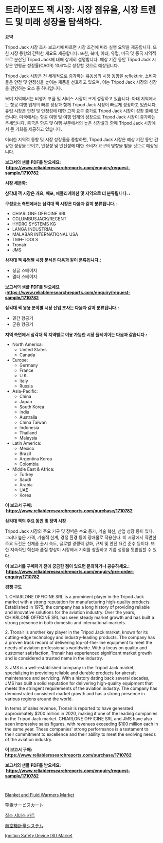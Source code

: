 <p><h1>트라이포드 잭 시장: 시장 점유율, 시장 트렌드 및 미래 성장을 탐색하다.</h1></p><p><strong>요약</strong></p>
<p><p>Tripod Jack 시장 조사 보고서에 따르면 시장 조건에 따라 실행 요약을 제공합니다. 또한 시장 동향의 간략한 개요도 제공합니다. 또한, 북미, 아태, 유럽, 미국 및 중국 지역적으로 분산된 Tripod Jack에 대해 상세히 설명합니다. 예상 기간 동안 Tripod Jack 시장은 연평균 성장률(CAGR) 10.6%로 성장할 것으로 예상됩니다.</p><p>Tripod Jack 시장은 전 세계적으로 증가하는 유동성의 시장 동향을 reflektirir. 소비자들은 안전 및 안정성을 높이는 제품을 선호하고 있으며, 이는 Tripod Jack 시장의 성장을 견인하는 요소 중 하나입니다.</p><p>북미 지역에서는 비행기 부품 및 서비스 시장이 크게 성장하고 있습니다. 아태 지역에서는 항공 여행 업계의 빠른 성장과 함께 Tripod Jack 시장이 빠르게 성장하고 있습니다. 유럽 시장은 안전 및 안정성에 대한 고객 요구 증가로 Tripod Jack 시장이 성장 중에 있습니다. 미국에서는 항공 여행 및 여행 업계의 성장으로 Tripod Jack 시장이 증가하는 추세입니다. 중국은 항공 및 여행 부문에서의 높은 성장률과 함께 Tripod Jack 시장에서 큰 기회를 제공하고 있습니다.</p><p>이러한 지역적 동향 및 시장 성장률을 종합하면, Tripod Jack 시장은 예상 기간 동안 건강한 성장을 보이고, 안정성 및 안전성에 대한 소비자 요구의 영향을 받을 것으로 예상됩니다.</p></p>
<p><strong>보고서의 샘플 PDF를 받으세요: &nbsp;<a href="https://www.reliableresearchreports.com/enquiry/request-sample/1710782">https://www.reliableresearchreports.com/enquiry/request-sample/1710782</a></strong></p>
<p><strong>시장 세분화:</strong></p>
<p><strong> 삼각대 잭 시장은 개요, 배포, 애플리케이션 및 지역으로 더 분류됩니다. :</strong></p>
<p><strong>구성요소 측면에서는 삼각대 잭 시장은 다음과 같이 분류됩니다.:</strong></p>
<p><ul><li>CHIARLONE OFFICINE SRL</li><li>COLUMBUSJACK/REGENT</li><li>HYDRO SYSTEMS KG</li><li>LANGA INDUSTRIAL</li><li>MALABAR INTERNATIONAL USA</li><li>TMH-TOOLS</li><li>Tronair</li><li>JMS</li></ul></p>
<p><strong> 삼각대 잭 유형별 시장 분석은 다음과 같이 분류됩니다.:</strong></p>
<p><ul><li>싱글 스테이지</li><li>멀티 스테이지</li></ul></p>
<p><strong>보고서의 샘플 PDF를 받으세요 :<a href="https://www.reliableresearchreports.com/enquiry/request-sample/1710782">https://www.reliableresearchreports.com/enquiry/request-sample/1710782</a></strong></p>
<p><strong> 삼각대 잭 응용 분야별 시장 산업 조사는 다음과 같이 분류됩니다.:</strong></p>
<p><ul><li>민간 항공기</li><li>군용 항공기</li></ul></p>
<p><strong>지역 측면에서 삼각대 잭 지역별로 이용 가능한 시장 플레이어는 다음과 같습니다.:</strong></p>
<p><ul>
    <li>
        North America:
        <ul>
            <li>United States</li>
            <li>Canada</li>
        </ul>
    </li>
    <li>
        Europe:
        <ul>
            <li>Germany</li>
            <li>France</li>
            <li>U.K.</li>
            <li>Italy</li>
            <li>Russia</li>
        </ul>
    </li>
    <li>
        Asia-Pacific:
        <ul>
            <li>China</li>
            <li>Japan</li>
            <li>South Korea</li>
            <li>India</li>
            <li>Australia</li>
            <li>China Taiwan</li>
            <li>Indonesia</li>
            <li>Thailand</li>
            <li>Malaysia</li>
        </ul>
    </li>
    <li>
        Latin America:
        <ul>
            <li>Mexico</li>
            <li>Brazil</li>
            <li>Argentina Korea</li>
            <li>Colombia</li>
        </ul>
    </li>
    <li>
        Middle East & Africa:
        <ul>
            <li>Turkey</li>
            <li>Saudi</li>
            <li>Arabia</li>
            <li>UAE</li>
            <li>Korea</li>
        </ul>
    </li>
    </ul></p>
<p><strong>이 보고서 구매: &nbsp;<a href="https://www.reliableresearchreports.com/purchase/1710782">https://www.reliableresearchreports.com/purchase/1710782</a></strong></p>
<p><strong>삼각대 잭의 주요 동인 및 장벽 시장</strong></p>
<p><p>Tripod Jack 시장의 주요 기구 및 장벽은 수요 증가, 기술 혁신, 산업 성장 등이 있다. 그러나 높은 가격, 기술적 한계, 경쟁 환경 등이 장애물로 작용한다. 이 시장에서 직면한 주요 도전은 신제품 출시 속도, 글로벌 경쟁력 강화, 규제 및 안전 요건 준수 등이다. 또한 지속적인 혁신과 품질 향상이 시장에서 기회를 창출하고 기업 성장을 뒷받침할 수 있다.</p></p>
<p><strong>이 보고서를 구매하기 전에 궁금한 점이 있으면 문의하거나 공유하세요.: &nbsp;<a href="https://www.reliableresearchreports.com/enquiry/pre-order-enquiry/1710782">https://www.reliableresearchreports.com/enquiry/pre-order-enquiry/1710782</a></strong></p>
<p><strong>경쟁 구도</strong></p>
<p><p>1. CHIARLONE OFFICINE SRL is a prominent player in the Tripod Jack market with a strong reputation for manufacturing high-quality products. Established in 1975, the company has a long history of providing reliable and innovative solutions for the aviation industry. Over the years, CHIARLONE OFFICINE SRL has seen steady market growth and has built a strong presence in both domestic and international markets.</p><p>2. Tronair is another key player in the Tripod Jack market, known for its cutting-edge technology and industry-leading products. The company has a proven track record of delivering top-of-the-line equipment to meet the needs of aviation professionals worldwide. With a focus on quality and customer satisfaction, Tronair has experienced significant market growth and is considered a trusted name in the industry.</p><p>3. JMS is a well-established company in the Tripod Jack market, specializing in providing reliable and durable products for aircraft maintenance and servicing. With a history dating back several decades, JMS has built a solid reputation for delivering high-quality equipment that meets the stringent requirements of the aviation industry. The company has demonstrated consistent market growth and has a strong presence in various regions around the world.</p><p>In terms of sales revenue, Tronair is reported to have generated approximately $200 million in 2020, making it one of the leading companies in the Tripod Jack market. CHIARLONE OFFICINE SRL and JMS have also seen impressive sales figures, with revenues exceeding $100 million each in the same year. These companies' strong performance is a testament to their commitment to excellence and their ability to meet the evolving needs of the aviation industry.</p></p>
<p><strong>이 보고서 구매: &nbsp; <a href="https://www.reliableresearchreports.com/purchase/1710782">https://www.reliableresearchreports.com/purchase/1710782</a></strong></p>
<p><strong>보고서의 샘플 PDF를 받으세요: &nbsp;<a href="https://www.reliableresearchreports.com/enquiry/request-sample/1710782">https://www.reliableresearchreports.com/enquiry/request-sample/1710782</a></strong><strong></strong></p>
<p>&nbsp;</p>
<p><p><a href="https://cat-emmental-94b.notion.site/Blanket-and-Fluid-Warmers-Market-Insights-Market-Players-and-Forecast-Till-2031-a2d39421e28847fa868d49de8d3ec253">Blanket and Fluid Warmers Market</a></p><p><a href="https://github.com/mcbeesbxa270/Market-Research-Report-List-1/blob/main/6416815185748.md">窒素サービスカート</a></p><p><a href="https://github.com/vskv4779xr1/Market-Research-Report-List-1/blob/main/6726580185743.md">질소 서비스 카트</a></p><p><a href="https://github.com/ksxzwxabcuynh011/Market-Research-Report-List-1/blob/main/5569298185747.md">航空機計量システム</a></p><p><a href="https://github.com/mahnoor2003/Market-Research-Report-List-3/blob/main/ignition-safety-device-isd-market.md">Ignition Safety Device ISD Market</a></p></p>
